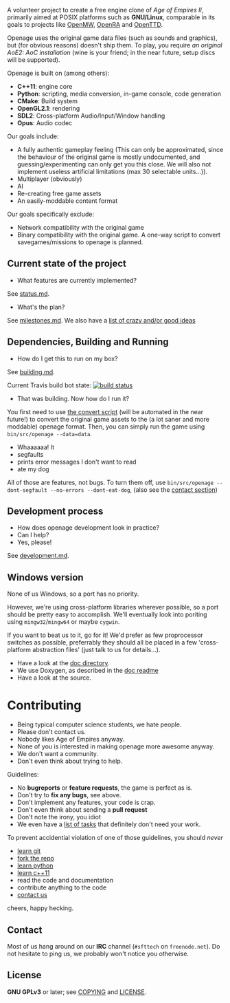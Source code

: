 A volunteer project to create a free engine clone of *Age of Empires II*, primarily aimed at POSIX platforms such as **GNU/Linux**, comparable in its goals to projects like [OpenMW](https://openmw.org/), [OpenRA](http://www.openra.net/) and [OpenTTD](http://www.openttd.org/).

Openage uses the original game data files (such as sounds and graphics), but (for obvious reasons) doesn't ship them.
To play, you require *an original AoE2: AoC installation* (wine is your friend; in the near future, setup discs will be supported).

Openage is built on (among others):
* **C++11**: engine core
* **Python**: scripting, media conversion, in-game console, code generation
* **CMake**: Build system
* **OpenGL2.1**: rendering
* **SDL2**: Cross-platform Audio/Input/Window handling
* **Opus**: Audio codec

Our goals include:
* A fully authentic gameplay feeling (This can only be approximated, since the behaviour of the original game is mostly undocumented, and guessing/experimenting can only get you this close. We will also not implement useless artificial limitations (max 30 selectable units...)).
* Multiplayer (obviously)
* AI
* Re-creating free game assets
* An easily-moddable content format

Our goals specifically exclude:
* Network compatibility with the original game
* Binary compatibility with the original game. A one-way script to convert savegames/missions to openage is planned.


Current state of the project
----------------------------

 - What features are currently implemented?

See [status.md](status.md).

 - What's the plan?

See [milestones.md](milestones.md). We also have a [list of crazy and/or good ideas](doc/ideas)

Dependencies, Building and Running
----------------------------------

 - How do I get this to run on my box?

See [building.md](building.md).

Current Travis build bot state:
[![build status](https://travis-ci.org/SFTtech/openage.png?branch=master)](https://travis-ci.org/SFTtech/openage)

 - That was building. Now how do I run it?

You first need to use [the convert script](convert/README.md) (will be automated in the near future!) to convert the original game assets to the (a lot saner and more moddable) openage format. Then, you can simply run the game using `bin/src/openage --data=data`.

 - Whaaaaaa! It
  - segfaults
  - prints error messages I don't want to read
  - ate my dog

All of those are features, not bugs. To turn them off, use `bin/src/openage --dont-segfault --no-errors --dont-eat-dog`, (also see the [contact section](#Contact))

Development process
-------------------

 - How does openage development look in practice?
 - Can I help?
  - Yes, please!

See [development.md](development.md).

Windows version
---------------

None of us Windows, so a port has no priority.

However, we're using cross-platform libraries wherever possible, so a port should be pretty easy to accomplish. We'll eventually look into poriting using `mingw32`/`mingw64` or maybe `cygwin`.

If you want to beat us to it, go for it! We'd prefer as few proprocessor switches as possible, preferrably they should all be placed in a few 'cross-platform abstraction files' (just talk to us for details...).

- Have a look at the [doc directory](doc).
- We use Doxygen, as described in the [doc readme](doc/README.md)
- Have a look at the source.

Contributing
============

* Being typical computer science students, we hate people.
* Please don't contact us.
* Nobody likes Age of Empires anyway.
* None of you is interested in making openage more awesome anyway.
* We don't want a community.
* Don't even think about trying to help.

Guidelines:

* No **bugreports** or **feature requests**, the game is perfect as is.
* Don't try to **fix any bugs**, see above.
* Don't implement any features, your code is crap.
* Don't even think about sending a **pull request**
* Don't note the irony, you idiot
* We even have a [list of tasks](tasks.md) that definitely don't need your work.

To prevent accidential violation of one of those guidelines, you should *never*

* [learn git](http://git-scm.com/book/en/Git-Basics)
* [fork the repo](https://help.github.com/articles/fork-a-repo)
* [learn python](http://docs.python.org/3/tutorial/appetite.html)
* [learn c++11](http://www.cplusplus.com/doc/tutorial/)
* read the code and documentation
* contribute anything to the code
* [contact us](#Contact)

cheers, happy hecking.

Contact
-------

Most of us hang around on our **IRC** channel (`#sfttech` on `freenode.net`).
Do not hesitate to ping us, we probably won't notice you otherwise.

License
-------
**GNU GPLv3** or later; see [COPYING](COPYING) and [LICENSE](LICENSE).
